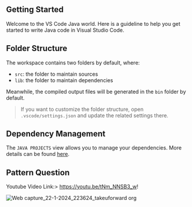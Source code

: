 
## Getting Started

Welcome to the VS Code Java world. Here is a guideline to help you get started to write Java code in Visual Studio Code.

## Folder Structure

The workspace contains two folders by default, where:

- `src`: the folder to maintain sources
- `lib`: the folder to maintain dependencies

Meanwhile, the compiled output files will be generated in the `bin` folder by default.

> If you want to customize the folder structure, open `.vscode/settings.json` and update the related settings there.

## Dependency Management

The `JAVA PROJECTS` view allows you to manage your dependencies. More details can be found [here](https://github.com/microsoft/vscode-java-dependency#manage-dependencies).

## Pattern Question 
Youtube Video Link:> https://youtu.be/tNm_NNSB3_w!

![Web capture_22-1-2024_223624_takeuforward org](https://github.com/Yogaprasadmk/Java_notes-and-java_sourcecode/assets/120255515/1fa07b37-62c9-457c-8321-b5841ae32a5d)
